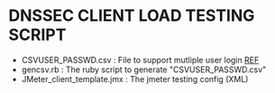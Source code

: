 # DNSSEC CLIENT LOAD TESTING SCRIPT

  * CSVUSER_PASSWD.csv : File to support mutliple user login [REF](http://stackoverflow.com/questions/5623489/multiple-user-logins-in-jmeter)  
  * gencsv.rb : The ruby script to generate "CSVUSER_PASSWD.csv"  
  * JMeter_client_template.jmx : The jmeter testing config (XML)  

